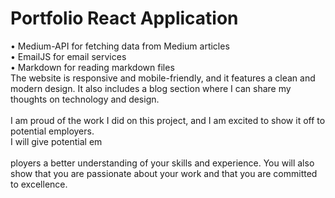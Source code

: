 
<h1 class="center"> Portfolio React Application </h1>

•	Medium-API for fetching data from Medium articles<br>
•	EmailJS for email services<br>
•	Markdown for reading markdown files<br>
The website is responsive and mobile-friendly, and it features a clean and modern design. It also includes a blog section where I can share my thoughts on technology and design.<br><br>
I am proud of the work I did on this project, and I am excited to show it off to potential employers.<br>
I will give potential em<br><br>ployers a better understanding of your skills and experience. You will also show that you are passionate about your work and that you are committed to excellence.


